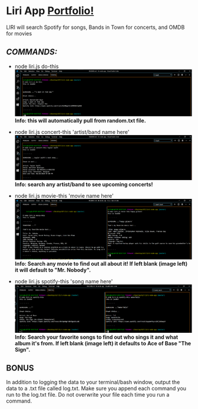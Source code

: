 # **Liri App**  [Portfolio!](https://kpressley86.github.io/Portfolio/)
LIRI will search Spotify for songs, Bands in Town for concerts, and OMDB for movies

## *COMMANDS:*

* node liri.js do-this
![GitHub Logo](/images/do-this.png)
**Info: this will automatically pull from random.txt file.**

* node liri.js concert-this 'artist/band name here'
![GitHub Logo](/images/concert-this.png)
**Info: search any artist/band to see upcoming concerts!**

* node liri.js movie-this 'movie name here'
![GitHub Logo](/images/movie-this.png)
**Info: Search any movie to find out all about it! If left blank (image left) it will default to "Mr. Nobody".**

* node liri.js spotify-this 'song name here'
![GitHub Logo](/images/spotify-this.png)
**Info: Search your favorite songs to find out who sings it and what album it's from. If left blank (image left) it defaults to Ace of Base "The Sign".**


## **BONUS** 


In addition to logging the data to your terminal/bash window, output the data to a .txt file called log.txt.
Make sure you append each command you run to the log.txt file. 
Do not overwrite your file each time you run a command.